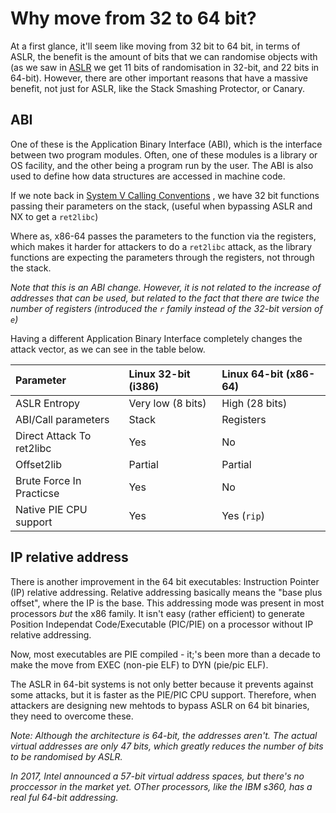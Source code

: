 # Why move from 32 to 64 bit?

At a first glance, it'll seem like moving from 32 bit to 64 bit, in terms of ASLR, the benefit is the amount of bits that we can randomise objects with \(as we saw in [ASLR](aslr.md) we get 11 bits of randomisation in 32-bit, and 22 bits in 64-bit\). However, there are other important reasons that have a massive benefit, not just for ASLR, like the Stack Smashing Protector, or Canary.

## ABI

One of these is the Application Binary Interface \(ABI\), which is the interface between two program modules. Often, one of these modules is a library or OS facility, and the other being a program run by the user. The ABI is also used to define how data structures are accessed in machine code.

If we note back in [System V Calling Conventions](../theory/system-v-calling-conventions.md) , we have 32 bit functions passing their parameters on the stack, \(useful when bypassing ASLR and NX to get a `ret2libc`\)

Where as, x86-64 passes the parameters to the function via the registers, which makes it harder for attackers to do a `ret2libc` attack, as the library functions are expecting the parameters through the registers, not through the stack.

_Note that this is an ABI change. However, it is not related to the increase of addresses that can be used, but related to the fact that there are twice the number of registers \(introduced the `r` family instead of the 32-bit version of `e`\)_

Having a different Application Binary Interface completely changes the attack vector, as we can see in the table below.

| Parameter | Linux 32-bit \(i386\) | Linux 64-bit \(x86-64\) |
| :--- | :--- | :--- |
| ASLR Entropy | Very low \(8 bits\) | High \(28 bits\) |
| ABI/Call parameters | Stack | Registers |
| Direct Attack To ret2libc | Yes | No |
| Offset2lib | Partial | Partial |
| Brute Force In Practicse | Yes | No |
| Native PIE CPU support | Yes | Yes \(`rip`\) |

## IP relative address

There is another improvement in the 64 bit executables: Instruction Pointer \(IP\) relative addressing. Relative addressing basically means the "base plus offset", where the IP is the base. This addressing mode was present in most processors _but_ the x86 family. It isn't easy \(rather efficient\) to generate Position Independat Code/Executable \(PIC/PIE\) on a processor without IP relative addressing.

Now, most executables are PIE compiled - it;'s been more than a decade to make the move from EXEC \(non-pie ELF\) to DYN \(pie/pic ELF\).

The ASLR in 64-bit systems is not only better because it prevents against some attacks, but it is faster as the PIE/PIC CPU support. Therefore, when attackers are designing new mehtods to bypass ASLR on 64 bit binaries, they need to overcome these.

_Note: Although the architecture is 64-bit, the addresses aren't. The actual virtual addresses are only 47 bits, which greatly reduces the number of bits to be randomised by ASLR._

_In 2017, Intel announced a 57-bit virtual address spaces, but there's no proccessor in the market yet. OTher processors, like the IBM s360, has a real ful 64-bit addressing._

